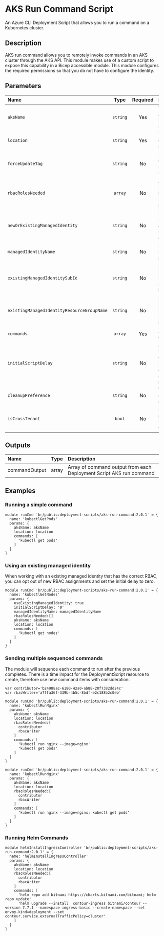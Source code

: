 # AKS Run Command Script

An Azure CLI Deployment Script that allows you to run a command on a Kubernetes cluster.

## Description

AKS run command allows you to remotely invoke commands in an AKS cluster through the AKS API. This module makes use of a custom script to expose this capability in a Bicep accessible module.
This module configures the required permissions so that you do not have to configure the identity.

## Parameters

| Name                                       | Type     | Required | Description                                                                                                   |
| :----------------------------------------- | :------: | :------: | :------------------------------------------------------------------------------------------------------------ |
| `aksName`                                  | `string` | Yes      | The name of the Azure Kubernetes Service                                                                      |
| `location`                                 | `string` | Yes      | The location to deploy the resources to                                                                       |
| `forceUpdateTag`                           | `string` | No       | How the deployment script should be forced to execute                                                         |
| `rbacRolesNeeded`                          | `array`  | No       | An array of Azure RoleIds that are required for the DeploymentScript resource                                 |
| `newOrExistingManagedIdentity`             | `string` | No       | Does the Managed Identity already exists, or should be created                                                |
| `managedIdentityName`                      | `string` | No       | Name of the Managed Identity resource                                                                         |
| `existingManagedIdentitySubId`             | `string` | No       | For an existing Managed Identity, the Subscription Id it is located in                                        |
| `existingManagedIdentityResourceGroupName` | `string` | No       | For an existing Managed Identity, the Resource Group it is located in                                         |
| `commands`                                 | `array`  | Yes      | An array of commands to run                                                                                   |
| `initialScriptDelay`                       | `string` | No       | A delay before the script import operation starts. Primarily to allow Azure AAD Role Assignments to propagate |
| `cleanupPreference`                        | `string` | No       | When the script resource is cleaned up                                                                        |
| `isCrossTenant`                            | `bool`   | No       | Set to true when deploying template across tenants                                                            |

## Outputs

| Name          | Type  | Description                                                         |
| :------------ | :---: | :------------------------------------------------------------------ |
| commandOutput | array | Array of command output from each Deployment Script AKS run command |

## Examples

### Running a simple command

```bicep
module runCmd 'br/public:deployment-scripts/aks-run-command:2.0.1' = {
  name: 'kubectlGetPods'
  params: {
    aksName: aksName
    location: location
    commands: [
      'kubectl get pods'
    ]
  }
}
```

### Using an existing managed identity

When working with an existing managed identity that has the correct RBAC, you can opt out of new RBAC assignments and set the initial delay to zero.

```bicep
module runCmd 'br/public:deployment-scripts/aks-run-command:2.0.1' = {
  name: 'kubectlGetNodes'
  params: {
    useExistingManagedIdentity: true
    initialScriptDelay: '0'
    managedIdentityName: managedIdentityName
    rbacRolesNeeded:[]
    aksName: aksName
    location: location
    commands: [
      'kubectl get nodes'
    ]
  }
}
```

### Sending multiple sequenced commands

The module will sequence each command to run after the previous completes. There is a time impact for the DeploymentScript resource to create, therefore use new command items with consideration.

```bicep
var contributor='b24988ac-6180-42a0-ab88-20f7382dd24c'
var rbacWriter='a7ffa36f-339b-4b5c-8bdf-e2c188b2c0eb'

module runCmd 'br/public:deployment-scripts/aks-run-command:2.0.1' = {
  name: 'kubectlRunNginx'
  params: {
    aksName: aksName
    location: location
    rbacRolesNeeded:[
      contributor
      rbacWriter
    ]
    commands: [
      'kubectl run nginx --image=nginx'
      'kubectl get pods'
    ]
  }
}
```

```bicep
module runCmd 'br/public:deployment-scripts/aks-run-command:2.0.1' = {
  name: 'kubectlRunNginx'
  params: {
    aksName: aksName
    location: location
    rbacRolesNeeded:[
      contributor
      rbacWriter
    ]
    commands: [
      'kubectl run nginx --image=nginx; kubectl get pods'
    ]
  }
}
```

### Running Helm Commands

```bicep
module helmInstallIngressController 'br/public:deployment-scripts/aks-run-command:2.0.1' = {
  name: 'helmInstallIngressController'
  params: {
    aksName: aksName
    location: location
    rbacRolesNeeded:[
      contributor
      rbacWriter
    ]
    commands: [
      'helm repo add bitnami https://charts.bitnami.com/bitnami; helm repo update'
      'helm upgrade --install  contour-ingress bitnami/contour --version 7.7.1 --namespace ingress-basic --create-namespace --set envoy.kind=deployment --set contour.service.externalTrafficPolicy=cluster'
    ]
  }
}
```